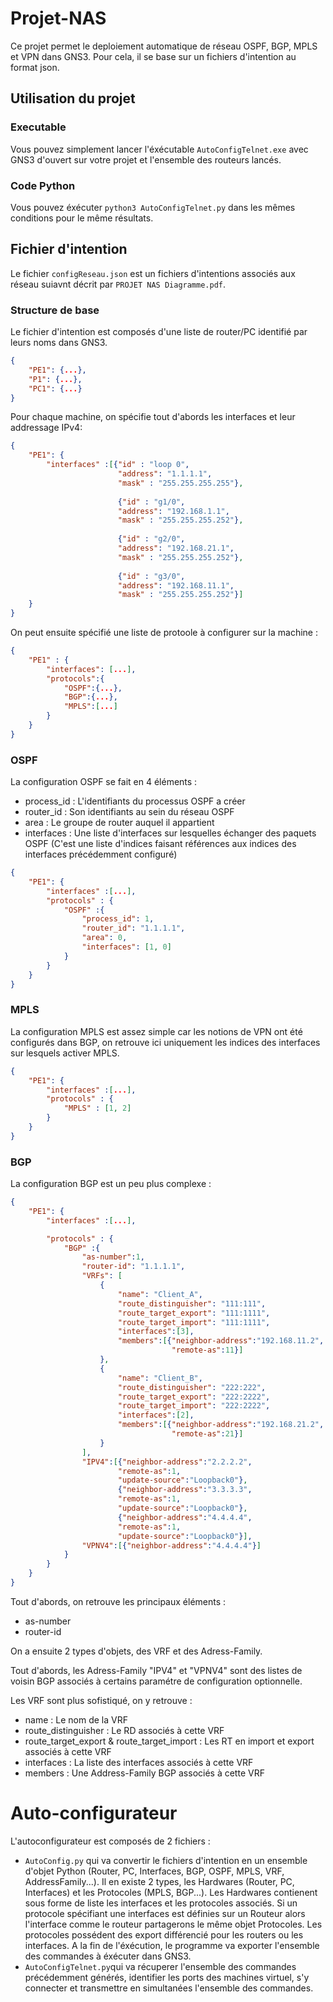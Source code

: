 # Projet-NAS

Ce projet permet le deploiement automatique de réseau OSPF, BGP, MPLS et VPN dans GNS3.
Pour cela, il se base sur un fichiers d'intention au format json.
## Utilisation du projet
### Executable

Vous pouvez simplement lancer l'éxécutable `AutoConfigTelnet.exe` avec GNS3 d'ouvert sur votre projet et l'ensemble des routeurs lancés.

### Code Python

Vous pouvez éxécuter `python3 AutoConfigTelnet.py` dans les mêmes conditions pour le même résultats.

## Fichier d'intention

Le fichier `configReseau.json` est un fichiers d'intentions associés aux réseau suiavnt décrit par `PROJET NAS Diagramme.pdf`.

### Structure de base
Le fichier d'intention est composés d'une liste de router/PC identifié par leurs noms dans GNS3.

```json
{
    "PE1": {...},
    "P1": {...},
    "PC1": {...}
}
```

Pour chaque machine, on spécifie tout d'abords les interfaces et leur addressage IPv4:

```json
{
    "PE1": {
        "interfaces" :[{"id" : "loop 0",
                        "address": "1.1.1.1",
                        "mask" : "255.255.255.255"},
                        
                        {"id" : "g1/0",
                        "address": "192.168.1.1",
                        "mask" : "255.255.255.252"},
                    
                        {"id" : "g2/0",
                        "address": "192.168.21.1",
                        "mask" : "255.255.255.252"},
                    
                        {"id" : "g3/0",
                        "address": "192.168.11.1",
                        "mask" : "255.255.255.252"}]
    }
}
```
On peut ensuite spécifié une liste de protoole à configurer sur la machine :
```json
{
    "PE1" : {
        "interfaces": [...],
        "protocols":{
            "OSPF":{...},
            "BGP":{...},
            "MPLS":[...]
        }
    }
}
```

### OSPF

La configuration OSPF se fait en 4 éléments :
- process_id : L'identifiants du processus OSPF a créer
- router_id : Son identifiants au sein du réseau OSPF
- area : Le groupe de router auquel il appartient
- interfaces : Une liste d'interfaces sur lesquelles échanger des paquets OSPF (C'est une liste d'indices faisant références aux indices des interfaces précédemment configuré) 

```json
{
    "PE1": {
        "interfaces" :[...],
        "protocols" : {
            "OSPF" :{
                "process_id": 1,
                "router_id": "1.1.1.1",
                "area": 0,
                "interfaces": [1, 0]
            }
        }
    }
}
```

### MPLS

La configuration MPLS est assez simple car les notions de VPN ont été configurés dans BGP, on retrouve ici uniquement les indices des interfaces sur lesquels activer MPLS.
```json
{
    "PE1": {
        "interfaces" :[...],
        "protocols" : {
            "MPLS" : [1, 2]
        }
    }
}
```

### BGP

La configuration BGP est un peu plus complexe :
```json
{
    "PE1": {
        "interfaces" :[...],

        "protocols" : {
            "BGP" :{
                "as-number":1,
                "router-id": "1.1.1.1",
                "VRFs": [
                    {
                        "name": "Client_A",
                        "route_distinguisher": "111:111",
                        "route_target_export": "111:1111",
                        "route_target_import": "111:1111",
                        "interfaces":[3],
                        "members":[{"neighbor-address":"192.168.11.2",
                                    "remote-as":11}]
                    },
                    {
                        "name": "Client_B",
                        "route_distinguisher": "222:222",
                        "route_target_export": "222:2222",
                        "route_target_import": "222:2222",
                        "interfaces":[2],
                        "members":[{"neighbor-address":"192.168.21.2",
                                    "remote-as":21}]
                    }
                ],
                "IPV4":[{"neighbor-address":"2.2.2.2",
                        "remote-as":1,
                        "update-source":"Loopback0"},
                        {"neighbor-address":"3.3.3.3",
                        "remote-as":1,
                        "update-source":"Loopback0"},
                        {"neighbor-address":"4.4.4.4",
                        "remote-as":1,
                        "update-source":"Loopback0"}],
                "VPNV4":[{"neighbor-address":"4.4.4.4"}]
            }
        }
    }
}
```
Tout d'abords, on retrouve les principaux éléments :
- as-number
- router-id

On a ensuite 2 types d'objets, des VRF et des Adress-Family.

Tout d'abords, les Adress-Family "IPV4" et "VPNV4" sont des listes de voisin BGP associés à certains paramétre de configuration optionnelle.

Les VRF sont plus sofistiqué, on y retrouve :
- name : Le nom de la VRF
- route_distinguisher : Le RD associés à cette VRF
- route_target_export & route_target_import : Les RT en import et export associés à cette VRF
- interfaces : La liste des interfaces associés à cette VRF
- members : Une Address-Family BGP associés à cette VRF

# Auto-configurateur

L'autoconfigurateur est composés de 2 fichiers :
- `AutoConfig.py` qui va convertir le fichiers d'intention en un ensemble d'objet Python (Router, PC, Interfaces, BGP, OSPF, MPLS, VRF, AddressFamily...). Il en existe 2 types, les Hardwares (Router, PC, Interfaces) et les Protocoles (MPLS, BGP...). Les Hardwares contienent sous forme de liste les interfaces et les protocoles associés. Si un protocole spécifiant une interfaces est définies sur un Routeur alors l'interface comme le routeur partagerons le même objet Protocoles. Les protocoles possédent des export différencié pour les routers ou les interfaces. A la fin de l'éxécution, le programme va exporter l'ensemble des commandes à éxécuter dans GNS3.
- `AutoConfigTelnet.py`qui va récuperer l'ensemble des commandes précédemment générés, identifier les ports des machines virtuel, s'y connecter et transmettre en simultanées l'ensemble des commandes.